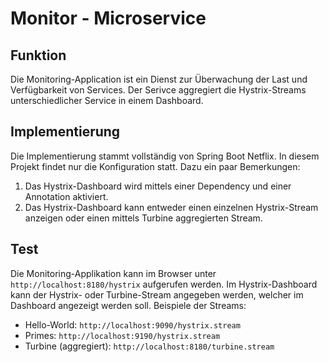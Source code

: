 # Monitor - Microservice

## Funktion

Die Monitoring-Application ist ein Dienst zur Überwachung der Last und 
Verfügbarkeit von Services. Der Serivce aggregiert die Hystrix-Streams 
unterschiedlicher Service in einem Dashboard.

## Implementierung

Die Implementierung stammt vollständig von Spring Boot Netflix. In diesem 
Projekt findet nur die Konfiguration statt. Dazu ein paar Bemerkungen:

1. Das Hystrix-Dashboard wird mittels einer Dependency und einer Annotation
   aktiviert. 
2. Das Hystrix-Dashboard kann entweder einen einzelnen Hystrix-Stream anzeigen
   oder einen mittels Turbine aggregierten Stream.

## Test

Die Monitoring-Applikation kann im Browser unter `http://localhost:8180/hystrix` 
aufgerufen werden. Im Hystrix-Dashboard kann der Hystrix- oder Turbine-Stream
angegeben werden, welcher im Dashboard angezeigt werden soll. Beispiele der 
Streams:

* Hello-World: `http://localhost:9090/hystrix.stream`
* Primes: `http://localhost:9190/hystrix.stream`
* Turbine (aggregiert): `http://localhost:8180/turbine.stream`
